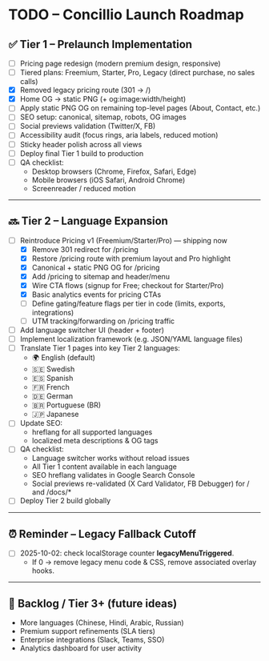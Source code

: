 # TODO – Concillio Launch Roadmap

## ✅ Tier 1 – Prelaunch Implementation
- [ ] Pricing page redesign (modern premium design, responsive)
- [ ] Tiered plans: Freemium, Starter, Pro, Legacy (direct purchase, no sales calls)
- [x] Removed legacy pricing route (301 → /)
- [x] Home OG → static PNG (+ og:image:width/height)
- [ ] Apply static PNG OG on remaining top-level pages (About, Contact, etc.)
- [ ] SEO setup: canonical, sitemap, robots, OG images
- [ ] Social previews validation (Twitter/X, FB)
- [ ] Accessibility audit (focus rings, aria labels, reduced motion)
- [ ] Sticky header polish across all views
- [ ] Deploy final Tier 1 build to production
- [ ] QA checklist: 
  - Desktop browsers (Chrome, Firefox, Safari, Edge)  
  - Mobile browsers (iOS Safari, Android Chrome)  
  - Screenreader / reduced motion  

---

## 🔜 Tier 2 – Language Expansion

- [ ] Reintroduce Pricing v1 (Freemium/Starter/Pro) — shipping now
  - [x] Remove 301 redirect for /pricing
  - [x] Restore /pricing route with premium layout and Pro highlight
  - [x] Canonical + static PNG OG for /pricing
  - [x] Add /pricing to sitemap and header/menu
  - [x] Wire CTA flows (signup for Free; checkout for Starter/Pro)
  - [x] Basic analytics events for pricing CTAs
  - [ ] Define gating/feature flags per tier in code (limits, exports, integrations)
  - [ ] UTM tracking/forwarding on /pricing traffic

- [ ] Add language switcher UI (header + footer)
- [ ] Implement localization framework (e.g. JSON/YAML language files)
- [ ] Translate Tier 1 pages into key Tier 2 languages:
  - 🌍 English (default)
  - 🇸🇪 Swedish
  - 🇪🇸 Spanish
  - 🇫🇷 French
  - 🇩🇪 German
  - 🇧🇷 Portuguese (BR)
  - 🇯🇵 Japanese
- [ ] Update SEO:
  - hreflang for all supported languages
  - localized meta descriptions & OG tags
- [ ] QA checklist:
  - Language switcher works without reload issues
  - All Tier 1 content available in each language
  - SEO hreflang validates in Google Search Console
  - Social previews re-validated (X Card Validator, FB Debugger) for / and /docs/*
- [ ] Deploy Tier 2 build globally

---

## ⏰ Reminder – Legacy Fallback Cutoff
- [ ] 2025-10-02: check localStorage counter __legacyMenuTriggered__.
  - If 0 → remove legacy menu code & CSS, remove associated overlay hooks.


---

## 📌 Backlog / Tier 3+ (future ideas)
- More languages (Chinese, Hindi, Arabic, Russian)
- Premium support refinements (SLA tiers)
- Enterprise integrations (Slack, Teams, SSO)
- Analytics dashboard for user activity
